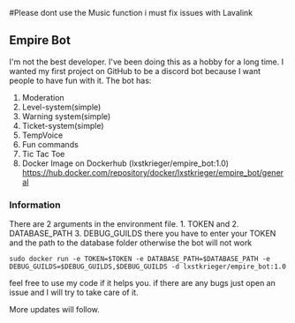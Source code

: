 #Please dont use the Music function i must fix issues with Lavalink


## Empire Bot

I'm not the best developer. I've been doing this as a hobby for a long time. I wanted my first project on GitHub to be a discord bot because I want people to have fun with it.
The bot has:
 1. Moderation
 2. Level-system(simple)
 3. Warning system(simple)
 4. Ticket-system(simple)
 5. TempVoice
 6. Fun commands
 7. Tic Tac Toe
 8. Docker Image on Dockerhub (lxstkrieger/empire_bot:1.0)
    https://hub.docker.com/repository/docker/lxstkrieger/empire_bot/general


### Information
There are 2 arguments in the environment file. 1. TOKEN and 2. DATABASE_PATH 3. DEBUG_GUILDS there you have to enter your TOKEN and the path to the database folder otherwise the bot will not work
 ~~~
sudo docker run -e TOKEN=$TOKEN -e DATABASE_PATH=$DATABASE_PATH -e DEBUG_GUILDS=$DEBUG_GUILDS,$DEBUG_GUILDS -d lxstkrieger/empire_bot:1.0
 ~~~

feel free to use my code if it helps you.
if there are any bugs just open an issue and I will try to take care of it.

More updates will follow.

